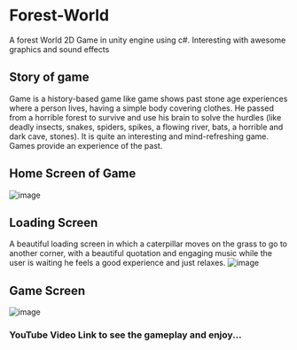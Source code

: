 # Forest-World
A forest World 2D Game in unity engine using c#. Interesting with awesome graphics and sound effects
## Story of game

Game is a history-based game like game shows past stone age experiences where a person lives, having a simple body covering clothes. He passed from a horrible forest to survive and use his brain to solve the hurdles (like deadly insects, snakes, spiders, spikes, a flowing river, bats, a horrible and dark cave, stones).
It is quite an interesting and mind-refreshing game. Games provide an experience of the past.

## Home Screen of Game
![image](https://user-images.githubusercontent.com/98159141/209433158-5b629fe9-9f24-456b-aaa9-71fe10adfdb8.png)
## Loading Screen
A beautiful loading screen in which a caterpillar moves on the grass to go to another corner, with a beautiful quotation and engaging music while the user is waiting he feels a good experience and just relaxes.
![image](https://user-images.githubusercontent.com/98159141/209433518-9746e404-7a66-483f-84dd-29666d1d39a0.png)

## Game Screen

![image](https://user-images.githubusercontent.com/98159141/209433712-15b7237e-8a33-4f3c-b0a3-1231b10861b3.png)

### YouTube Video Link to see the gameplay and enjoy...
